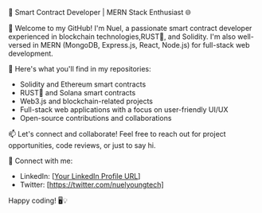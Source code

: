 🚀 Smart Contract Developer | MERN Stack Enthusiast 🌐

👋 Welcome to my GitHub! I'm Nuel, a passionate smart contract developer experienced in blockchain technologies,RUST🦀, and Solidity. I'm also well-versed in MERN (MongoDB, Express.js, React, Node.js) for full-stack web development.

🌟 Here's what you'll find in my repositories:
- Solidity and Ethereum smart contracts
- RUST🦀 and Solana smart contracts
- Web3.js and blockchain-related projects
- Full-stack web applications with a focus on user-friendly UI/UX
- Open-source contributions and collaborations

📫 Let's connect and collaborate! Feel free to reach out for project opportunities, code reviews, or just to say hi.

🔗 Connect with me:
- LinkedIn: [[Your LinkedIn Profile URL](https://www.linkedin.com/in/emmanuel-ede-a26a862b4/)]
- Twitter: [https://twitter.com/nuelyoungtech]

Happy coding! 🖥️💡
